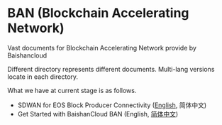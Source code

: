 # BAN (Blockchain Accelerating Network)
Vast documents for Blockchain Accelerating Network provide by Baishancloud

Different directory represents different documents. Multi-lang versions locate in each directory.

What we have at current stage is as follows.

* SDWAN for EOS Block Producer Connectivity ([English](SDWAN-for-BP/en/SDWAN-for-EOS-Block-Producer.md), 简体中文)
* Get Started with BaishanCloud BAN (English, [简体中文](BAN-get-started/zh/Ban-get-started.md))

